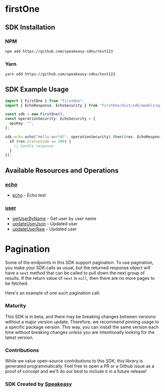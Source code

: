 # firstOne

<!-- Start SDK Installation -->
## SDK Installation

### NPM

```bash
npm add https://github.com/speakeasy-sdks/test123
```

### Yarn

```bash
yarn add https://github.com/speakeasy-sdks/test123
```
<!-- End SDK Installation -->

## SDK Example Usage
<!-- Start SDK Example Usage -->
```typescript
import { FirstOne } from "firstOne";
import { EchoResponse, EchoSecurity } from "firstOne/dist/sdk/models/operations";

const sdk = new FirstOne();
const operationSecurity: EchoSecurity = {
  apiKey: "",
};

sdk.echo.echo("Hello world!", operationSecurity).then((res: EchoResponse) => {
  if (res.statusCode == 200) {
    // handle response
  }
});
```
<!-- End SDK Example Usage -->

<!-- Start SDK Available Operations -->
## Available Resources and Operations


### [echo](docs/sdks/echo/README.md)

* [echo](docs/sdks/echo/README.md#echo) - Echo test

### [user](docs/sdks/user/README.md)

* [getUserByName](docs/sdks/user/README.md#getuserbyname) - Get user by user name
* [updateUserJson](docs/sdks/user/README.md#updateuserjson) - Updated user
* [updateUserRaw](docs/sdks/user/README.md#updateuserraw) - Updated user
<!-- End SDK Available Operations -->



<!-- Start Dev Containers -->

<!-- End Dev Containers -->



<!-- Start Pagination -->
# Pagination

Some of the endpoints in this SDK support pagination. To use pagination, you make your SDK calls as usual, but the
returned response object will have a `next` method that can be called to pull down the next group of results. If the
return value of `next` is `null`, then there are no more pages to be fetched.

Here's an example of one such pagination call:
<!-- End Pagination -->

<!-- Placeholder for Future Speakeasy SDK Sections -->



### Maturity

This SDK is in beta, and there may be breaking changes between versions without a major version update. Therefore, we recommend pinning usage
to a specific package version. This way, you can install the same version each time without breaking changes unless you are intentionally
looking for the latest version.

### Contributions

While we value open-source contributions to this SDK, this library is generated programmatically.
Feel free to open a PR or a Github issue as a proof of concept and we'll do our best to include it in a future release!

### SDK Created by [Speakeasy](https://docs.speakeasyapi.dev/docs/using-speakeasy/client-sdks)
